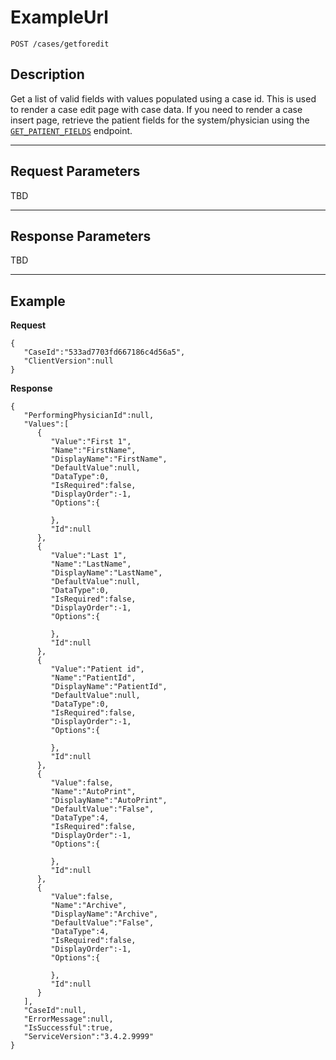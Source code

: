 # ExampleUrl

    POST /cases/getforedit

## Description

Get a list of valid fields with values populated using a case id. This is used to render a case edit page with case data. If you need to render a case insert page, retrieve the patient fields for the system/physician using the [<code>GET_PATIENT_FIELDS</code>](../patient_fields/getpatientfields.md) endpoint.

***

## Request Parameters

TBD

***

## Response Parameters

TBD

***

## Example
**Request**

	{
	   "CaseId":"533ad7703fd667186c4d56a5",
	   "ClientVersion":null
	}

**Response**

	{
	   "PerformingPhysicianId":null,
	   "Values":[
		  {
			 "Value":"First 1",
			 "Name":"FirstName",
			 "DisplayName":"FirstName",
			 "DefaultValue":null,
			 "DataType":0,
			 "IsRequired":false,
			 "DisplayOrder":-1,
			 "Options":{

			 },
			 "Id":null
		  },
		  {
			 "Value":"Last 1",
			 "Name":"LastName",
			 "DisplayName":"LastName",
			 "DefaultValue":null,
			 "DataType":0,
			 "IsRequired":false,
			 "DisplayOrder":-1,
			 "Options":{

			 },
			 "Id":null
		  },
		  {
			 "Value":"Patient id",
			 "Name":"PatientId",
			 "DisplayName":"PatientId",
			 "DefaultValue":null,
			 "DataType":0,
			 "IsRequired":false,
			 "DisplayOrder":-1,
			 "Options":{

			 },
			 "Id":null
		  },
		  {
			 "Value":false,
			 "Name":"AutoPrint",
			 "DisplayName":"AutoPrint",
			 "DefaultValue":"False",
			 "DataType":4,
			 "IsRequired":false,
			 "DisplayOrder":-1,
			 "Options":{

			 },
			 "Id":null
		  },
		  {
			 "Value":false,
			 "Name":"Archive",
			 "DisplayName":"Archive",
			 "DefaultValue":"False",
			 "DataType":4,
			 "IsRequired":false,
			 "DisplayOrder":-1,
			 "Options":{

			 },
			 "Id":null
		  }
	   ],
	   "CaseId":null,
	   "ErrorMessage":null,
	   "IsSuccessful":true,
	   "ServiceVersion":"3.4.2.9999"
	}
